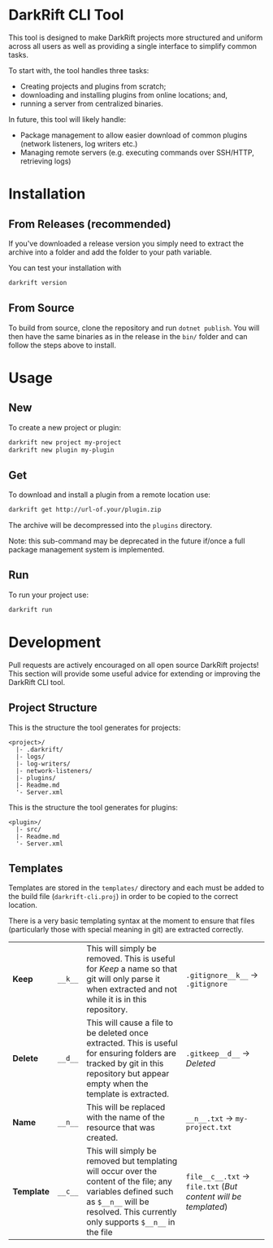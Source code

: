 # DarkRift CLI Tool
This tool is designed to make DarkRift projects more structured and uniform across all users as well as providing a single interface to simplify common tasks.

To start with, the tool handles three tasks:
- Creating projects and plugins from scratch;
- downloading and installing plugins from online locations; and,
- running a server from centralized binaries.

In future, this tool will likely handle:
- Package management to allow easier download of common plugins (network listeners, log writers etc.)
- Managing remote servers (e.g. executing commands over SSH/HTTP, retrieving logs)

# Installation
## From Releases (recommended)
If you've downloaded a release version you simply need to extract the archive into a folder and add the folder to your path variable.

You can test your installation with
```bash
darkrift version
```

## From Source
To build from source, clone the repository and run `dotnet publish`. You will then have the same binaries as in the release in the `bin/` folder and can follow the steps above to install.

# Usage
## New
To create a new project or plugin:
```bash
darkrift new project my-project
darkrift new plugin my-plugin
```

## Get
To download and install a plugin from a remote location use:
```bash
darkrift get http://url-of.your/plugin.zip
```
The archive will be decompressed into the `plugins` directory.

Note: this sub-command may be deprecated in the future if/once a  full package management system is implemented.

## Run
To run your project use:
```bash
darkrift run
```

# Development
Pull requests are actively encouraged on all open source DarkRift projects! This section will provide some useful advice for extending or improving the DarkRift CLI tool.

## Project Structure
This is the structure the tool generates for projects:
```
<project>/
  |- .darkrift/
  |- logs/
  |- log-writers/
  |- network-listeners/
  |- plugins/
  |- Readme.md
  '- Server.xml
```

This is the structure the tool generates for plugins:
```
<plugin>/
  |- src/
  |- Readme.md
  '- Server.xml
```

## Templates
Templates are stored in the `templates/` directory and each must be added to the build file (`darkrift-cli.proj`) in order to be copied to the correct location.

There is a very basic templating syntax at the moment to ensure that files (particularly those with special meaning in git) are extracted correctly.

| | | | |
|-|-|-|-|
| **Keep** | `__k__` | This will simply be removed. This is useful for *Keep* a name so that git will only parse it when extracted and not while it is in this repository. | `.gitignore__k__` -> `.gitignore` |
| **Delete** | `__d__` | This will cause a file to be deleted once extracted. This is useful for ensuring folders are tracked by git in this repository but appear empty when the template is extracted. | `.gitkeep__d__` -> *Deleted* |
| **Name** | `__n__` | This will be replaced with the name of the resource that was created. | `__n__.txt` -> `my-project.txt` |
| **Template** | `__c__` | This will simply be removed but templating will occur over the content of the file; any variables defined such as `$__n__` will be resolved. This currently only supports `$__n__` in the file | `file__c__.txt` -> `file.txt` (*But content will be templated*) |
